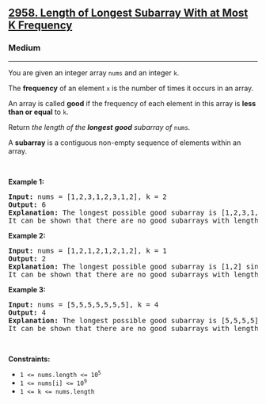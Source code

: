<h2><a href="https://leetcode.com/problems/length-of-longest-subarray-with-at-most-k-frequency/">2958. Length of Longest Subarray With at Most K Frequency</a></h2><h3>Medium</h3><hr><div element-id="881"><p element-id="880">You are given an integer array <code element-id="879">nums</code> and an integer <code element-id="878">k</code>.</p>

<p element-id="877">The <strong element-id="876">frequency</strong> of an element <code element-id="875">x</code> is the number of times it occurs in an array.</p>

<p element-id="874">An array is called <strong element-id="873">good</strong> if the frequency of each element in this array is <strong element-id="872">less than or equal</strong> to <code element-id="871">k</code>.</p>

<p element-id="870">Return <em element-id="869">the length of the <strong element-id="868">longest</strong> <strong element-id="867">good</strong> subarray of</em> <code element-id="866">nums</code><em element-id="865">.</em></p>

<p element-id="864">A <strong element-id="863">subarray</strong> is a contiguous non-empty sequence of elements within an array.</p>

<p element-id="862">&nbsp;</p>
<p element-id="861"><strong class="example" element-id="860">Example 1:</strong></p>

<pre element-id="859"><strong element-id="858">Input:</strong> nums = [1,2,3,1,2,3,1,2], k = 2
<strong element-id="857">Output:</strong> 6
<strong element-id="856">Explanation:</strong> The longest possible good subarray is [1,2,3,1,2,3] since the values 1, 2, and 3 occur at most twice in this subarray. Note that the subarrays [2,3,1,2,3,1] and [3,1,2,3,1,2] are also good.
It can be shown that there are no good subarrays with length more than 6.
</pre>

<p element-id="855"><strong class="example" element-id="854">Example 2:</strong></p>

<pre element-id="853"><strong element-id="852">Input:</strong> nums = [1,2,1,2,1,2,1,2], k = 1
<strong element-id="851">Output:</strong> 2
<strong element-id="850">Explanation:</strong> The longest possible good subarray is [1,2] since the values 1 and 2 occur at most once in this subarray. Note that the subarray [2,1] is also good.
It can be shown that there are no good subarrays with length more than 2.
</pre>

<p element-id="849"><strong class="example" element-id="848">Example 3:</strong></p>

<pre element-id="847"><strong element-id="846">Input:</strong> nums = [5,5,5,5,5,5,5], k = 4
<strong element-id="845">Output:</strong> 4
<strong element-id="844">Explanation:</strong> The longest possible good subarray is [5,5,5,5] since the value 5 occurs 4 times in this subarray.
It can be shown that there are no good subarrays with length more than 4.
</pre>

<p element-id="843">&nbsp;</p>
<p element-id="842"><strong element-id="841">Constraints:</strong></p>

<ul element-id="840">
	<li element-id="839"><code element-id="838">1 &lt;= nums.length &lt;= 10<sup element-id="837">5</sup></code></li>
	<li element-id="836"><code element-id="835">1 &lt;= nums[i] &lt;= 10<sup element-id="834">9</sup></code></li>
	<li element-id="833"><code element-id="832">1 &lt;= k &lt;= nums.length</code></li>
</ul>
</div>